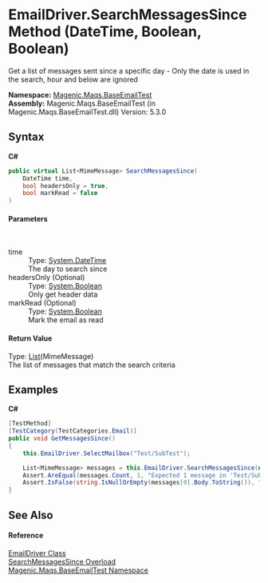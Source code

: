 # EmailDriver.SearchMessagesSince Method (DateTime, Boolean, Boolean)
 

Get a list of messages sent since a specific day - Only the date is used in the search, hour and below are ignored

**Namespace:**&nbsp;<a href="MAQS_5/Email_AUTOGENERATED/Magenic-Maqs-BaseEmailTest_Namespace">Magenic.Maqs.BaseEmailTest</a><br />**Assembly:**&nbsp;Magenic.Maqs.BaseEmailTest (in Magenic.Maqs.BaseEmailTest.dll) Version: 5.3.0

## Syntax

**C#**<br />
``` C#
public virtual List<MimeMessage> SearchMessagesSince(
	DateTime time,
	bool headersOnly = true,
	bool markRead = false
)
```


#### Parameters
&nbsp;<dl><dt>time</dt><dd>Type: <a href="http://msdn2.microsoft.com/en-us/library/03ybds8y" target="_blank">System.DateTime</a><br />The day to search since</dd><dt>headersOnly (Optional)</dt><dd>Type: <a href="http://msdn2.microsoft.com/en-us/library/a28wyd50" target="_blank">System.Boolean</a><br />Only get header data</dd><dt>markRead (Optional)</dt><dd>Type: <a href="http://msdn2.microsoft.com/en-us/library/a28wyd50" target="_blank">System.Boolean</a><br />Mark the email as read</dd></dl>

#### Return Value
Type: <a href="http://msdn2.microsoft.com/en-us/library/6sh2ey19" target="_blank">List</a>(MimeMessage)<br />The list of messages that match the search criteria

## Examples

**C#**<br />
``` C#
[TestMethod]
[TestCategory(TestCategories.Email)]
public void GetMessagesSince()
{
    this.EmailDriver.SelectMailbox("Test/SubTest");

    List<MimeMessage> messages = this.EmailDriver.SearchMessagesSince(new DateTime(2016, 3, 11), false);
    Assert.AreEqual(messages.Count, 1, "Expected 1 message in 'Test/SubTest' after the given date but found " + messages.Count);
    Assert.IsFalse(string.IsNullOrEmpty(messages[0].Body.ToString()), "Expected the full message, not just the header");
}
```


## See Also


#### Reference
<a href="MAQS_5/Email_AUTOGENERATED/EmailDriver_Class">EmailDriver Class</a><br /><a href="MAQS_5/Email_AUTOGENERATED/EmailDriver-SearchMessagesSince_Method">SearchMessagesSince Overload</a><br /><a href="MAQS_5/Email_AUTOGENERATED/Magenic-Maqs-BaseEmailTest_Namespace">Magenic.Maqs.BaseEmailTest Namespace</a><br />